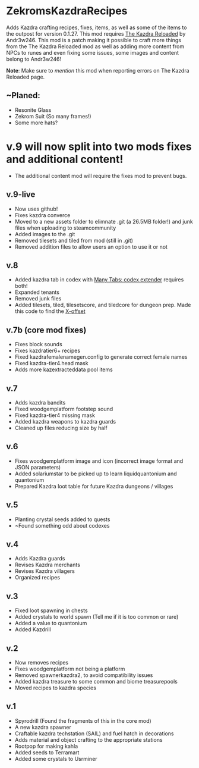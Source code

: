 # ZekromsKazdraRecipes
Adds Kazdra crafting recipes, fixes, items, as well as some of the items to the outpost for version 0.1.27.  This mod requires [The Kazdra Reloaded](http://steamcommunity.com/sharedfiles/filedetails/?id=949156982) by Andr3w246.
This mod is a patch making it possible to craft more things from the The Kazdra Reloaded mod as well as adding more content from NPCs to runes and even fixing some issues, some images and content belong to Andr3w246!

**Note**: Make sure to _mention_ this mod when reporting errors on The Kazdra Reloaded page.

## ~Planed:
* Resonite Glass
* Zekrom Suit (So many frames!)
* Some more hats?

# v.9 will now split into two mods fixes and additional content!
* The additional content mod will require the fixes mod to prevent bugs.

## v.9-live
* Now uses github!
* Fixes kazdra converce
* Moved to a new assets folder to elimnate .git (a 26.5MB folder!) and junk files when uploading to steamcommunity
* Added images to the .git
* Removed tilesets and tiled from mod (still in .git)
* Removed addition files to allow users an option to use it or not

## v.8
* Added kazdra tab in codex with [Many Tabs: codex extender](http://steamcommunity.com/sharedfiles/filedetails/?id=1119086325&searchtext=codex+extender) requires both!
* Expanded tenants
* Removed junk files
* Added tilesets, tiled, tilesetscore, and tiledcore for dungeon prep.  Made this code to find the [X-offset](https://jsfiddle.net/zekrom_vale/5jfxj1x8/5/)

## v.7b (core mod fixes)
* Fixes block sounds
* Fixes kazdratier6+ recipes
* Fixed kazdrafemalenamegen.config to generate correct female names
* Fixed kazdra-tier4.head mask
* Adds more kazextracteddata pool items

## v.7
* Adds kazdra bandits
* Fixed woodgemplatform footstep sound
* Fixed kazdra-tier4 missing mask
* Added kazdra weapons to kazdra guards
* Cleaned up files reducing size by half

## v.6
* Fixes woodgemplatform image and icon (incorrect image format and JSON parameters)
* Added solariumstar to be picked up to learn liquidquantonium and quantonium
* Prepared Kazdra loot table for future Kazdra dungeons / villages

## v.5
* Planting crystal seeds added to quests
* ~Found something odd about codexes

## v.4
* Adds Kazdra guards
* Revises Kazdra merchants
* Revises Kazdra villagers
* Organized recipes

## v.3
* Fixed loot spawning in chests
* Added crystals to world spawn (Tell me if it is too common or rare)
* Added a value to quantonium
* Added Kazdrill

## v.2
* Now removes recipes
* Fixes woodgemplatform not being a platform
* Removed spawnerkazdra2, to avoid compatibility issues
* Added kazdra treasure to some common and biome treasurepools
* Moved recipes to kazdra species

## v.1
* Spyrodrill (Found the fragments of this in the core mod)
* A new kazdra spawner
* Craftable kazdra techstation (SAIL) and fuel hatch in decorations
* Adds material and object crafting to the appropriate stations
* Rootpop for making kahla
* Added seeds to Terramart
* Added some crystals to Usrminer
